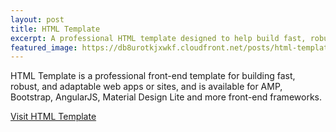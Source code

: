 ```yaml
---
layout: post
title: HTML Template
excerpt: A professional HTML template designed to help build fast, robust, and adaptable websites.
featured_image: https://db8urotkjxwkf.cloudfront.net/posts/html-template.png
---
```


HTML Template is a professional front-end template for building fast, robust, and adaptable web apps or sites, and is available for AMP, Bootstrap, AngularJS, Material Design Lite and more front-end frameworks.

<a href="https://html-template.himpfen.io/" target="_blank" class="btn btn-success">Visit HTML Template</a>